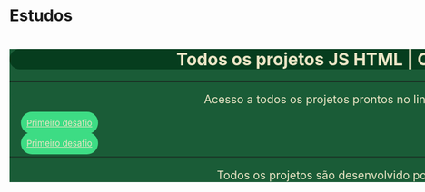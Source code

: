 # Estudos
<div style="background-color:#1a5c37;width:1000px;width:1200px;margin:auto;">
<h1 style="text-align:center;font-size:30px;background-color:#063d1e;color:#ebe5c5;border-radius:40px;">Todos os projetos JS HTML | CSS PHP WP</h1>
<hr>
<p style="text-align:center;font-size:20px;background-color:#1a5c37;color:#ebe5c5;border-radius:40px;">Acesso a todos os projetos prontos no links seguintes.</p>
<li style="list-style:none;"><a style="font-size:15px;background-color:#3ddc84;color:#ebe5c5;border-radius:20px;margin:20px; padding:10px;" href="https://alanqg.github.io/Estudos/HTML/Modulo-02-html%20Guanabara/13-projeto-do-zero(corecao-desafio)/part-09/" target="_blank">Primeiro desafio</a></li>
<br>
<li style="list-style:none;"><a style="font-size:15px;background-color:#3ddc84;color:#ebe5c5;border-radius:20px;margin:20px;padding:10px;" href="https://alanqg.github.io/Estudos/HTML/Modulo-02-html%20Guanabara/13-projeto-do-zero(corecao-desafio)/part-09/" target="_blank">Primeiro desafio</a></li>
<hr>
<p style="text-align:center;font-size:20px;background-color:#1a5c37;color:#ebe5c5;border-radius:40px;">Todos os projetos são desenvolvido por: Aq<span style="color:#fff;">Goes</span>.</p>
</div>
